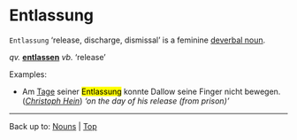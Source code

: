 # Entlassung

`Entlassung` ‘release, discharge, dismissal’ is a feminine [deverbal noun](../../deverbalNouns.md).

*qv.* **[entlassen](../../../verbs/e/en/entlassen.md)** *vb.* ‘release’

Examples:
- Am [Tage](../../t/ta/Tag.md) seiner <mark>Entlassung</mark> konnte Dallow seine Finger nicht bewegen. (*[Christoph Hein](../../../texts/ChristophHein/DerTangoSpieler.md)*) *‘on the day of his release (from prison)’*

----

Back up to: [Nouns](../../index.md) | [Top](../../../index.md)

